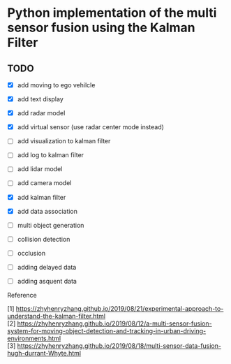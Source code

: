 # Python implementation of the multi sensor fusion using the Kalman Filter

## TODO

- [x] add moving to ego vehilcle
- [x] add text display
- [x] add radar model
- [x] add virtual sensor (use radar center mode instead)
- [ ] add visualization to kalman filter
- [ ] add log to kalman filter
- [ ] add lidar model
- [ ] add camera model
- [x] add kalman filter
- [x] add data association
- [ ] multi object generation
- [ ] collision detection
- [ ] occlusion
- [ ] adding delayed data
- [ ] adding asquent data


Reference

[1] <https://zhyhenryzhang.github.io/2019/08/21/experimental-approach-to-understand-the-kalman-filter.html><br/>
[2] <https://zhyhenryzhang.github.io/2019/08/12/a-multi-sensor-fusion-system-for-moving-object-detection-and-tracking-in-urban-driving-environments.html><br/>
[3] <https://zhyhenryzhang.github.io/2019/08/18/multi-sensor-data-fusion-hugh-durrant-Whyte.html><br/>